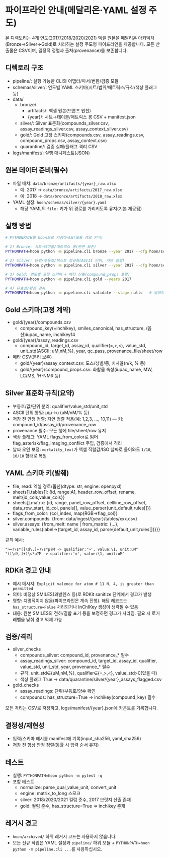 # 파이프라인 안내(메달리온·YAML 설정 주도)

본 디렉토리는 4개 연도(2017/2018/2020/2021) 엑셀 원본을 메달리온 아키텍처(Bronze→Silver→Gold)로 처리하는 설정 주도형 파이프라인을 제공합니다. 모든 산출물은 CSV이며, 결정적 정렬과 출처(provenance)를 보존합니다.

## 디렉토리 구조
- pipeline/: 실행 가능한 CLI와 어댑터/파서/변환/검증 모듈
- schemas/silver/: 연도별 YAML 스키마(시트/범위/매트릭스/규칙/색상 플래그 등)
- data/
  - bronze/
    - artifacts/: 엑셀 원본(브론즈 원천)
    - {year}/: 시트→테이블/매트릭스 롱 CSV + manifest.json
  - silver/: Silver 표준화(compounds_silver.csv, assay_readings_silver.csv, assay_context_silver.csv)
  - gold/: Gold 고정 스키마(compounds.csv, assay_readings.csv, compound_props.csv, assay_context.csv)
  - quarantine/: 검증 실패/플래그 격리 CSV
- logs/manifest/: 실행 매니페스트(JSON)

## 원본 데이터 준비(필수)
- 파일 배치: `data/bronze/artifacts/{year}_raw.xlsx`
  - 예: 2017 → `data/bronze/artifacts/2017_raw.xlsx`
  - 예: 2018 → `data/bronze/artifacts/2018_raw.xlsx`
- YAML 설정: `hoon/schemas/silver/{year}.yaml`
  - 해당 YAML의 `file:` 키가 위 경로를 가리키도록 유지(기본 제공됨)

## 실행 방법
```bash
# PYTHONPATH를 hoon으로 지정하세요(모듈 경로 인식)

# 1) Bronze: 시트→테이블/매트릭스 롱(원본 보존)
PYTHONPATH=hoon python -m pipeline.cli bronze --year 2017 --cfg hoon/schemas/silver/2017.yaml

# 2) Silver: 단위/부등호/텍스트 정규화(ASCII 단위, 자연 정렬)
PYTHONPATH=hoon python -m pipeline.cli silver --year 2017 --cfg hoon/schemas/silver/2017.yaml

# 3) Gold: 연도별 고정 스키마 + 메타 산출(compound_props 포함)
PYTHONPATH=hoon python -m pipeline.cli gold --years 2017 

# 4) 유효성/환경 검사
PYTHONPATH=hoon python -m pipeline.cli validate --stage nulls   # 널바이트 스캔(NO_NULLBYTES 기대)
```

## Gold 스키마(고정 계약)
- gold/{year}/compounds.csv
  - compound_key(=inchikey), smiles_canonical, has_structure, (옵션)iupac_name, inchikey14
- gold/{year}/assay_readings.csv
  - compound_id, target_id, assay_id, qualifier(=,>,<), value_std, unit_std(ASCII: uM,nM,%), year, qc_pass, provenance_file/sheet/row
 - 메타 CSV(분리 보존)
   - gold/{year}/assay_context.csv: 도스/성별/종, 치사율(n/k, % 등)
   - gold/{year}/compound_props.csv: 화합물 속성(iupac_name, MW, LC/MS, ¹H-NMR 등)

## Silver 표준화 규칙(요약)
- 부등호/값/단위 분리: qualifier/value_std/unit_std
- ASCII 단위 통일: µ/μ→u (uM/nM/% 등)
- 저장 전 안정 정렬: 자연 정렬 적용(예: 1,2,3, …, 10,11) — 키: compound_id/assay_id/provenance_row
- provenance 필수: 모든 행에 file/sheet/row 유지
- 색상 플래그: YAML flags_from_color로 읽어 flag_asterisk/flag_imaging_conflict 주입, 검증에서 격리
 - 날짜 오인 보정: `mortality_text`가 엑셀 직렬값/ISO 날짜로 들어와도 `1/10`, `10/10` 형태로 복원

## YAML 스키마 키(발췌)
- file, read: 엑셀 경로/옵션(dtype: str, engine: openpyxl)
- sheets[].tables[]: {id, range:A1, header_row_offset, rename, melt{id_cols,value_cols}}
- sheets[].matrix: {id, range, panel_row_offset, cellline_row_offset, data_row_start, id_col, panels[], value_parser{unit_default,rules[]}}
- flags_from_color: {col_index, map{RGB→flag_col}}
- silver.compounds: {from: data/ingest/{year}/tables/xxx.csv}
- silver.assays: {from_melt: name | from_matrix: {...}, variable_rules{label→{target_id, assay_id, parse{default_unit,rules[]}}}}

규칙 예시:
```
">=?\s*([\d\.]+)\s*µ?M -> qualifier:'>', value:\1, unit:uM"
"([\d\.]+)\s*µ?M -> qualifier:'=', value:\1, unit:uM"
```

## RDKit 경고 안내
- 예시 메시지: `Explicit valence for atom # 11 N, 4, is greater than permitted`
- 의미: 비정상 SMILES(과발렌스 등)로 RDKit sanitize 단계에서 경고가 발생
- 영향: 치명적이지 않음(파이프라인은 계속 진행). 해당 레코드는 `has_structure=False` 처리되거나 InChIKey 생성이 생략될 수 있음
- 대응: 원본 SMILES의 전하/결합 표기 등을 보정하면 경고가 사라짐. 필요 시 로거 레벨을 낮춰 경고 억제 가능

## 검증/격리
- silver_checks
  - compounds_silver: compound_id, provenance_* 필수
  - assay_readings_silver: compound_id, target_id, assay_id, qualifier, value_std, unit_std, year, provenance_* 필수
  - 규칙: unit_std∈{uM,nM,%}, qualifier∈{=,>,<}, value_std>0(있을 때)
  - 색상 플래그 True → data/quarantine/silver/{year}_assays_flagged.csv
- gold_checks
  - assay_readings: 단위/부등호/양수 확인
  - compounds: has_structure=True ⇒ inchikey(compound_key) 필수

모든 격리는 CSV로 저장하고, logs/manifest/{year}.json에 카운트를 기록합니다.

## 결정성/재현성
- 입력/스키마 해시를 manifest에 기록(input_sha256, yaml_sha256)
- 저장 전 항상 안정 정렬(동률 시 입력 순서 유지)

## 테스트
- 실행: `PYTHONPATH=hoon python -m pytest -q`
- 포함 테스트
  - normalize: parse_qual_value_unit, convert_unit
  - engine: matrix_to_long 스모크
  - silver: 2018/2020/2021 컬럼 준수, 2017 브릿지 산출 존재
  - gold: 컬럼 준수, has_structure=True ⇒ inchikey 존재

## 레거시 경고
- `hoon/archived/` 하위 레거시 코드는 사용하지 않습니다.
- 모든 신규 작업은 YAML 설정과 `pipeline/` 하위 모듈 + `PYTHONPATH=hoon python -m pipeline.cli ...`를 사용하십시오.
